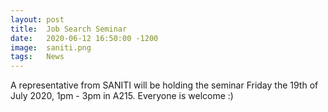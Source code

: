 ```yaml
---
layout: post
title:  Job Search Seminar
date:   2020-06-12 16:50:00 -1200
image:  saniti.png
tags:   News
---
```


A representative from SANITI will be holding the seminar Friday the 19th of July 2020, 1pm - 3pm in A215.
Everyone is welcome :)